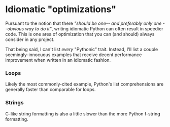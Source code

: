# Idiomatic "optimizations"
Pursuant to the notion that there _"should be one-- and preferably only one --obvious way to do it"_, writing idiomatic Python can often result in speedier code.
This is one area of optimization that you can (and should) always consider in any project.

That being said, I can't list _every_ "Pythonic" trait.
Instead, I'll list a couple seemingly-innocuous examples that receive decent performance improvement when written in an idiomatic fashion.

### Loops
Likely the most commonly-cited example, Python's list comprehensions are generally faster than comparable for loops.

### Strings
C-like string formatting is also a little slower than the more Python f-string formatting.
